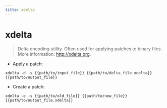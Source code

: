 ```yaml
---
title: xdelta
---
```

# xdelta

> Delta encoding utility.
> Often used for applying patches to binary files.
> More information: <http://xdelta.org>.

- Apply a patch:

`xdelta -d -s {{path/to/input_file}} {{path/to/delta_file.xdelta}} {{path/to/output_file}}`

- Create a patch:

`xdelta -e -s {{path/to/old_file}} {{path/to/new_file}} {{path/to/output_file.xdelta}}`
